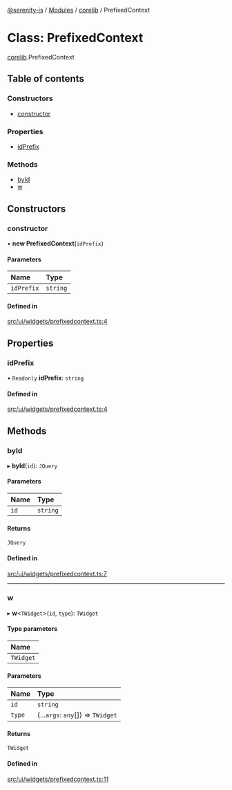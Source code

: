 [@serenity-is](../README.md) / [Modules](../modules.md) / [corelib](../modules/corelib.md) / PrefixedContext

# Class: PrefixedContext

[corelib](../modules/corelib.md).PrefixedContext

## Table of contents

### Constructors

- [constructor](corelib.PrefixedContext.md#constructor)

### Properties

- [idPrefix](corelib.PrefixedContext.md#idprefix)

### Methods

- [byId](corelib.PrefixedContext.md#byid)
- [w](corelib.PrefixedContext.md#w)

## Constructors

### constructor

• **new PrefixedContext**(`idPrefix`)

#### Parameters

| Name | Type |
| :------ | :------ |
| `idPrefix` | `string` |

#### Defined in

[src/ui/widgets/prefixedcontext.ts:4](https://github.com/serenity-is/serenity/blob/master/packages/corelib/src/ui/widgets/prefixedcontext.ts#line&#x3D;4)

## Properties

### idPrefix

• `Readonly` **idPrefix**: `string`

#### Defined in

[src/ui/widgets/prefixedcontext.ts:4](https://github.com/serenity-is/serenity/blob/master/packages/corelib/src/ui/widgets/prefixedcontext.ts#line&#x3D;4)

## Methods

### byId

▸ **byId**(`id`): `JQuery`

#### Parameters

| Name | Type |
| :------ | :------ |
| `id` | `string` |

#### Returns

`JQuery`

#### Defined in

[src/ui/widgets/prefixedcontext.ts:7](https://github.com/serenity-is/serenity/blob/master/packages/corelib/src/ui/widgets/prefixedcontext.ts#line&#x3D;7)

___

### w

▸ **w**<`TWidget`\>(`id`, `type`): `TWidget`

#### Type parameters

| Name |
| :------ |
| `TWidget` |

#### Parameters

| Name | Type |
| :------ | :------ |
| `id` | `string` |
| `type` | (...`args`: `any`[]) => `TWidget` |

#### Returns

`TWidget`

#### Defined in

[src/ui/widgets/prefixedcontext.ts:11](https://github.com/serenity-is/serenity/blob/master/packages/corelib/src/ui/widgets/prefixedcontext.ts#line&#x3D;11)
